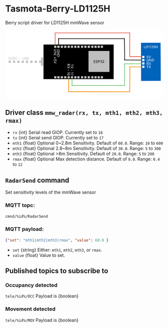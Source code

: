 # Tasmota-Berry-LD1125H
Berry script driver for LD1125H mmWave sensor

![Wiring diagram](https://github.com/caitken-com/Tasmota-Berry-LD1125H/blob/main/LD1125H_wiring.png?raw=true)

## Driver class `mmw_radar(rx, tx, mth1, mth2, mth3, rmax)`

- `rx`	{int} Serial read GIOP. Currently set to `16`
- `tx`	{int} Serial send GIOP. Currently set to `17`
- `mth1`	{float} Optional 0~2.8m Sensitivity. Default of `60.0`. Range: `10` to `600`
- `mth2`	{float} Optional 2.8~8m Sensitivity. Default of `30.0`. Range: `5` to `300`
- `mth3`	{float} Optional >8m Sensitivity. Default of `20.0`. Range: `5` to `200`
- `rmax`	{float} Optional Max detection distance. Default of `8.0`. Range: `0.4` to `12`

## `RadarSend` command

Set sensitivity levels of the mmWave sensor

### MQTT topc:

`cmnd/%id%/RadarSend`

### MQTT payload:

```json
{"set": "mth1|mth2|mth3|rmax", "value": 60.0 }
```
- `set` {string} Either: `mth1`, `mth2`, `mth3`, or `rmax`.
- `value` {float} Value to set.

## Published topics to subscribe to

### Occupancy detected

`tele/%id%/OCC` Payload is {boolean} 

 ### Movement detected

 `tele/%id%/MOV` Payload is {boolean} 
